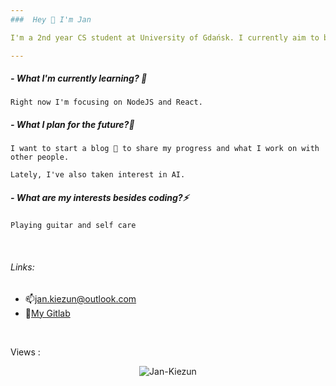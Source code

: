 ```yaml
---
###  Hey 👋 I'm Jan

I'm a 2nd year CS student at University of Gdańsk. I currently aim to become a full stack developer.

---
```

##### - What I'm currently learning? 🌱

`Right now I'm focusing on NodeJS and React.`

##### - What I plan for the future?🤔
`I want to start a blog 💬 to share my progress and what I work on with other people.`

`Lately, I've also taken interest in AI.`

##### - What are my interests besides coding?⚡
`Playing guitar and self care`

<br/>

###### Links:
- 📫jan.kiezun@outlook.com
- 🔭[My Gitlab](https://www.gitlab.com/jan_kiezun)

<br/>

Views : <p align="center"> <img src="https://komarev.com/ghpvc/?username=Jan-Kiezun&label=Profile%20views&color=ce9927&style=flat" alt="Jan-Kiezun" /> </p>
<!--
**Jan-Kiezun/Jan-Kiezun** is a ✨ _special_ ✨ repository because its `README.md` (this file) appears on your GitHub profile.

Here are some ideas to get you started:

- 🔭 I’m currently working on ...
- 🌱 I’m currently learning ...
- 👯 I’m looking to collaborate on ...
- 🤔 I’m looking for help with ...
- 💬 Ask me about ...
- 📫 How to reach me: ...
- 😄 Pronouns: ...
- ⚡ Fun fact: ...
-->
